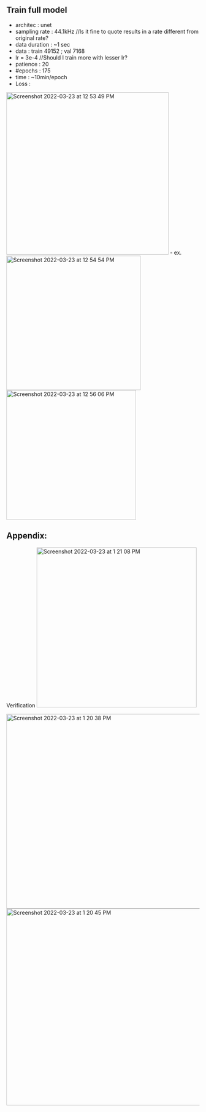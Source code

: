 ## Train full model
- architec : unet
- sampling rate : 44.1kHz //Is it fine to quote results in a rate different from original rate?
- data duration : ~1 sec
- data : train 49152 ; val 7168
- lr = 3e-4 //Should I train more with lesser lr?
- patience : 20 
- #epochs : 175
- time : ~10min/epoch
- Loss : 
 <img width="423" alt="Screenshot 2022-03-23 at 12 53 49 PM" src="https://user-images.githubusercontent.com/31805612/159753893-a0e61df9-c6f5-457d-a435-8aee54c0bf8b.png">
- ex.
<img width="350" alt="Screenshot 2022-03-23 at 12 54 54 PM" src="https://user-images.githubusercontent.com/31805612/159753949-3ffa4098-a781-4671-a766-dfb277694d52.png">
<img width="338" alt="Screenshot 2022-03-23 at 12 56 06 PM" src="https://user-images.githubusercontent.com/31805612/159754058-6cd4e7cd-5608-4c8e-882a-2778fb14be34.png">


## Appendix:
Verification 
<img width="417" alt="Screenshot 2022-03-23 at 1 21 08 PM" src="https://user-images.githubusercontent.com/31805612/159760907-6a82a3b4-644a-45d7-b8cc-8e25641c8a44.png">

<img width="507" alt="Screenshot 2022-03-23 at 1 20 38 PM" src="https://user-images.githubusercontent.com/31805612/159760918-91adff1f-5795-4fdb-80c7-a91dc92c45f8.png">

<img width="513" alt="Screenshot 2022-03-23 at 1 20 45 PM" src="https://user-images.githubusercontent.com/31805612/159760931-20e06d67-4558-4f5a-8624-2f5c87bf7b1e.png">

